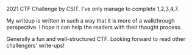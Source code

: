 2021 CTF Challenge by CSIT. I've only manage to complete 1,2,3,4,7.

My writeup is written in such a way that it is more of a walkthrough perspective. I hope it can help the readers with their thought process.

Generally a fun and well-structured CTF. Looking forward to read other challengers' write-ups!
